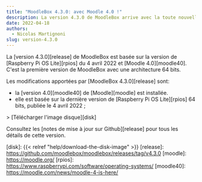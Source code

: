 ```yaml
---
title: "MoodleBox 4.3.0: avec Moodle 4.0 !"
description: La version 4.3.0 de MoodleBox arrive avec la toute nouvelle version 4.0 de Moodle et son interface utilisateur améliorée.
date: 2022-04-18
authors:
  - Nicolas Martignoni
slug: version-4.3.0
---
```


La [version 4.3.0][release] de MoodleBox est basée sur la version de [Raspberry Pi OS Lite][rpios] du 4 avril 2022 et [Moodle 4.0][moodle40]. C'est la première version de MoodleBox avec une architecture 64 bits.

Les modifications apportées par [MoodleBox 4.3.0][release] sont:

- la [version 4.0][moodle40] de [Moodle][moodle] est installée.
- elle est basée sur la dernière version de [Raspberry Pi OS Lite][rpios] 64 bits, publiée le 4 avril 2022 ;

&gt; [Télécharger l'image disque][disk]

Consultez les [notes de mise à jour sur Github][release] pour tous les détails de cette version.

[disk]: {{< relref "help/download-the-disk-image" >}}
[release]: https://github.com/moodlebox/moodlebox/releases/tag/v4.3.0
[moodle]: https://moodle.org/
[rpios]: https://www.raspberrypi.com/software/operating-systems/
[moodle40]: https://moodle.com/news/moodle-4-is-here/
